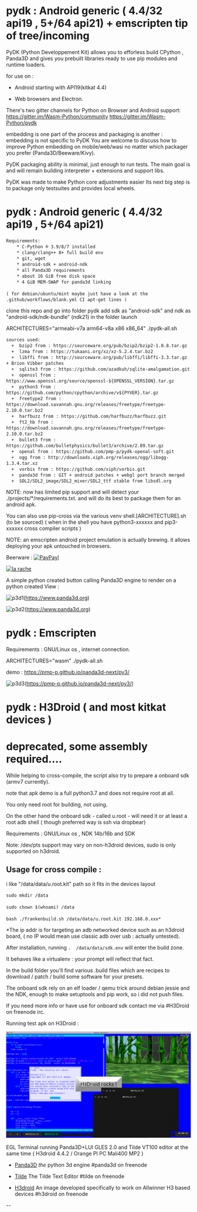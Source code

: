 # pydk : Android generic ( 4.4/32 api19 , 5+/64 api21) + emscripten tip of tree/incoming

PyDK (Python Developpement Kit) allows you to efforless build CPython , Panda3D and gives you prebuilt libraries
ready to use pip modules and runtime loaders.

for use on :

- Android starting with API19(kitkat 4.4)

- Web browsers and Electron.

There's two gitter channels for Python on Browser and Android support:
https://gitter.im/Wasm-Python/community
https://gitter.im/Wasm-Python/pydk

embedding is one part of the process and packaging is another : embedding is not specific to PyDK
You are welcome to discuss how to improve Python embedding on mobile/web/wasi no matter which packager you prefer (Panda3D/Beeware/Kivy).

PyDK packaging ability is minimal, just enough to run tests.
The main goal is and will remain building interpreter + extensions and support libs.

PyDK was made to make Python core adjustments easier
Its next big step is to package only testsuites and provides local wheels.



# pydk : Android generic ( 4.4/32 api19 , 5+/64 api21)


```
Requirements:
    * C-Python ® 3.9/8/7 installed
    * clang/clang++ 8+ full build env
    * git, wget
    * android-sdk + android-ndk
    * all Panda3D requirements
    * about 16 GiB free disk space
    * 4 GiB MEM-SWAP for panda3d linking

( for debian/ubuntu/mint maybe just have a look at the .github/workflows/blank.yml CI apt-get lines )

```

clone this repo and go into folder pydk
add sdk as "android-sdk" and ndk as "android-sdk/ndk-bundle" (ndk21) in the folder
launch

ARCHITECTURES="armeabi-v7a arm64-v8a x86 x86_64" ./pydk-all.sh

```
sources used:
  +  bzip2 from : https://sourceware.org/pub/bzip2/bzip2-1.0.8.tar.gz
  +  lzma from : https://tukaani.org/xz/xz-5.2.4.tar.bz2
  +  libffi from : http://sourceware.org/pub/libffi/libffi-3.3.tar.gz + Brion Vibber patches
  +  sqlite3 from : https://github.com/azadkuh/sqlite-amalgamation.git
  +  openssl from : https://www.openssl.org/source/openssl-${OPENSSL_VERSION}.tar.gz
  +  python3 from : https://github.com/python/cpython/archive/v${PYVER}.tar.gz
  +  freetype2 from : https://download.savannah.gnu.org/releases/freetype/freetype-2.10.0.tar.bz2
  +  harfbuzz from : https://github.com/harfbuzz/harfbuzz.git
  +  ft2_hb from : https://download.savannah.gnu.org/releases/freetype/freetype-2.10.0.tar.bz2
  +  bullet3 from : https://github.com/bulletphysics/bullet3/archive/2.89.tar.gz
  +  openal from : https://github.com/pmp-p/pydk-openal-soft.git
  +  ogg from : http://downloads.xiph.org/releases/ogg/libogg-1.3.4.tar.xz
  +  vorbis from : https://github.com/xiph/vorbis.git
  +  panda3d from : GIT + android patches + webgl port branch merged
  +  SDL2/SDL2_image/SDL2_mixer/SDL2_ttf stable from libsdl.org
```

NOTE: now has limited pip support and will detect  your ./projects/*/requirements.txt.
and will do its best to package them for an android apk.

You can also use pip-cross via the various venv shell.[ARCHITECTURE].sh (to be sourced)
( when in the shell you have python3-xxxxxx and pip3-xxxxxx cross compiler scripts )



NOTE: an emscripten android project emulation is actually brewing.
it allows deploying your apk untouched in browsers.


Beerware : [![PayPayl](https://img.shields.io/badge/Paypal-Me-yellow.svg)](http://paypal.me/pmpp)


[![la rache](https://www.la-rache.com/img/kro.jpg)](https://www.la-rache.com)



A simple python created button calling Panda3D engine to render on a python created View :

![p3d1](https://raw.githubusercontent.com/pmp-p/pydk/master/docs/Panda3D/pandapk-step1.png)(https://www.panda3d.org)

![p3d2](https://raw.githubusercontent.com/pmp-p/pydk/master/docs/Panda3D/pandapk-step2.png)(https://www.panda3d.org)



# pydk : Emscripten

Requirements : GNU/Linux os , internet connection.

ARCHITECTURES="wasm" ./pydk-all.sh



demo :  https://pmp-p.github.io/panda3d-next/py3/


![p3d3](https://raw.githubusercontent.com/pmp-p/pydk/master/docs/Panda3D/pandapk-step3.png)(https://pmp-p.github.io/panda3d-next/py3/)











# pydk : H3Droid ( and most kitkat devices )
# deprecated, some assembly required....

While helping to cross-compile, the script also try to prepare a onboard sdk (armv7 currently).

note that apk demo is a full python3.7 and does not require root at all.

You only need root for building, not using.

On the other hand the onboard sdk - called u.root - will need it or at least a root adb shell ( though preferred way is ssh via dropbear)

Requirements : GNU/Linux os , NDK 14b/16b and SDK

Note: /dev/pts support may vary on non-h3droid devices, sudo is only supported on h3droid.


Usage for cross compile :
--

i like "/data/data/u.root.kit" path so it fits in the devices layout



```
sudo mkdir /data

sudo chown $(whoami) /data

bash ./frankenbuild.sh /data/data/u.root.kit 192.168.0.xxx*
```

*The ip addr is for targeting an adb networked device such as an h3droid board, ( no IP would mean use classic adb over usb : actually untested).


After installation, running  ```.  /data/data/sdk.env```  will enter the build zone.

It behaves like a virtualenv : your prompt will reflect that fact.

In the build folder you'll find various .build files which are recipes to download / patch / build some software for your presets.


The onboard sdk rely on an elf loader / qemu trick around debian jessie and the NDK, enough to make setuptools and pip work, so i did not push files.


If you need more info or have use for onboard sdk contact me via #H3Droid on freenode irc.

Running test apk on H3Droid :

[![PayPayl](https://raw.githubusercontent.com/pmp-p/h3droid/sdk/usr/src/projects/b0.png)](http://paypal.me/pmpp)

EGL Terminal running Panda3D+LUI GLES 2.0  and Tilde VT100 editor at the same time ( H3droid 4.4.2 / Orange PI PC Mali400 MP2 )

* [Panda3D](https://github.com/panda3d/panda3d) *the* python 3d engine  #panda3d on freenode

* [Tilde](https://github.com/gphalkes/tilde) The Tilde Text Editor  #tilde on freenode

* [H3droid](https://h3droid.com) An image developed specifically to work on Allwinner H3 based devices #h3droid on freenode

--

